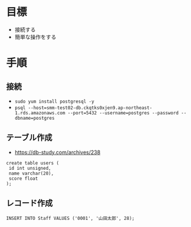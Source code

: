 # 目標
- 接続する
- 簡単な操作をする
# 手順
## 接続
- `sudo yum install postgresql -y`
- `psql --host=smm-test02-db.ckqtks0xjen9.ap-northeast-1.rds.amazonaws.com --port=5432 --username=postgres --password --dbname=postgres`

## テーブル作成
- https://db-study.com/archives/238
```
create table users (
 id int unsigned,
 name varchar(20),
 score float
);
```

## レコード作成
```
INSERT INTO Staff VALUES ('0001', '山田太郎', 28);
```

